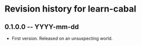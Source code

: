 # Revision history for learn-cabal

## 0.1.0.0 -- YYYY-mm-dd

* First version. Released on an unsuspecting world.
